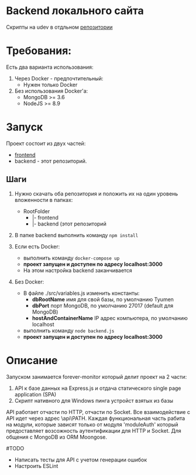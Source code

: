 # Backend локального сайта
Скрипты на udev в отдльном [репозитории](https://github.com/guest363/linux-udev-mount-script)

# Требования:
Есть два варианта использования:
1. Через Docker - предпочтительный:
    * Нужен только Docker
2. Без использования Docker'a:
    * MongoDB >= 3.6
    * NodeJS >= 8.9

# Запуск
Проект состоит из двух частей: 
* [frontend](https://github.com/guest363/local-web-portal-frontend) 
* backend - этот репозиторий. 

## Шаги
1. Нужно скачать оба репозитория и положить их на один уровень вложенности в папках:
    * RootFolder
        * |- frontend
        * |- backend (этот репозиторий

1. В папке backend выполнить команду ` npm install `
1. Если есть Docker:
    * выполнить команду ` docker-compose up `
    * **проект запущен и доступен по адресу localhost:3000**
    * На этом настройка backend заканчивается
1. Без Docker:
    * В файле ./src/variables.js изменить константы:
        * **dbRootName** имя для свой базы, по умолчанию Tyumen
        * **dbPort** порт MongoDB, по умолчанию 27017 (default для MongoDB)
        * **hostAndContainerName** IP адрес компьютера, по умолчанию localhost
    * выполнить команду ` node backend.js `
    * **проект запущен и доступен по адресу localhost:3000**

# Описание
Запуском занимается forever-monitor который делит проект на 2 части:
1. API к базе данных на Express.js и отдача статического single page application (SPA)
2. Скрипт нативного для Windows пинга устройст взятых из базы

API работает отчасти по HTTP, отчасти по Socket. 
Все взаимодействие с API идет через адрес \api\PATH.
Каждая функциональная часть рабита на модули, которые зависят только от модуля 'moduleAuth' который предоставляет возсожность аутентификации для HTTP и Socket.
Для общения с MongoDB из ORM Moongose.

#TODO
* Написать тесты для API с учетом генерации ошибок
* Настроить ESLint